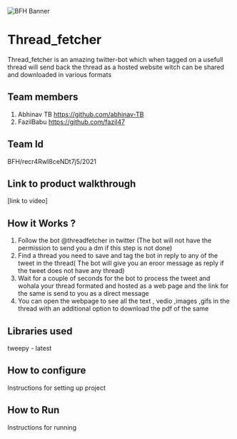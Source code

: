 ![BFH Banner](https://trello-attachments.s3.amazonaws.com/542e9c6316504d5797afbfb9/542e9c6316504d5797afbfc1/39dee8d993841943b5723510ce663233/Frame_19.png)
# Thread_fetcher
Thread_fetcher is an amazing twitter-bot which when tagged on a usefull thread will send back the thread as a hosted website witch can be shared and downloaded in various formats
## Team members
1. Abhinav TB https://github.com/abhinav-TB
2. FazilBabu https://github.com/fazil47
## Team Id
BFH/recr4RwI8ceNDt7j5/2021
## Link to product walkthrough
[link to video]
## How it Works ?
1. Follow the bot @threadfetcher in twitter (The bot will not have the permission to send you a dm if this step is not done)
2. Find a thread you need to save and tag the bot in reply to any of the tweet in the thread( The bot will give you an eroor message as reply if the tweet does not have any thread)
3. Wait for a couple of seconds for the bot to process the tweet and wohala your thread formated and hosted as a web page and the link for the same is send to you as a direct message
4. You can open the webpage to see all the text , vedio ,images ,gifs in the thread with an additional option to download the pdf of the same 
## Libraries used
tweepy - latest
## How to configure
Instructions for setting up project
## How to Run
Instructions for running
